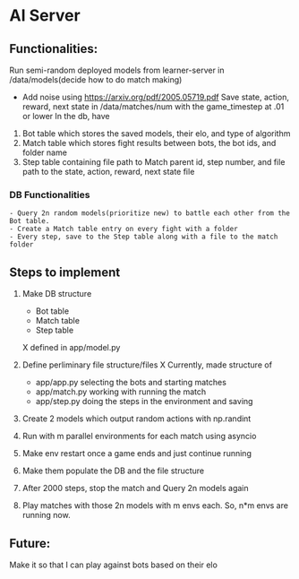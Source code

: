 # AI Server

## Functionalities:
Run semi-random deployed models from learner-server in /data/models(decide how to do match making)
 - Add noise using https://arxiv.org/pdf/2005.05719.pdf
Save state, action, reward, next state in /data/matches/num with the game_timestep at .01 or lower
In the db, have 
1. Bot table which stores the saved models, their elo, and type of algorithm
2. Match table which stores fight results between bots, the bot ids, and folder name
3. Step table containing file path to Match parent id, step number, and file path to the state, action, reward, next state file

### DB Functionalities
    - Query 2n random models(prioritize new) to battle each other from the Bot table.
    - Create a Match table entry on every fight with a folder 
    - Every step, save to the Step table along with a file to the match folder


## Steps to implement
1. Make DB structure
    - Bot table
    - Match table
    - Step table

    X defined in app/model.py
2. Define perliminary file structure/files
    X Currently, made structure of 
    - app/app.py selecting the bots and starting matches
    - app/match.py working with running the match
    - app/step.py doing the steps in the environment and saving
3. Create 2 models which output random actions with np.randint
4. Run with m parallel environments for each match using asyncio
5. Make env restart once a game ends and just continue running
6. Make them populate the DB and the file structure
7. After 2000 steps, stop the match and Query 2n models again
8. Play matches with those 2n models with m envs each. So, n*m envs are running now.


## Future:
Make it so that I can play against bots based on their elo